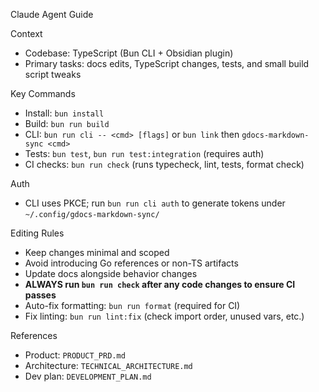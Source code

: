 Claude Agent Guide

Context

- Codebase: TypeScript (Bun CLI + Obsidian plugin)
- Primary tasks: docs edits, TypeScript changes, tests, and small build script tweaks

Key Commands

- Install: `bun install`
- Build: `bun run build`
- CLI: `bun run cli -- <cmd> [flags]` or `bun link` then `gdocs-markdown-sync <cmd>`
- Tests: `bun test`, `bun run test:integration` (requires auth)
- CI checks: `bun run check` (runs typecheck, lint, tests, format check)

Auth

- CLI uses PKCE; run `bun run cli auth` to generate tokens under `~/.config/gdocs-markdown-sync/`

Editing Rules

- Keep changes minimal and scoped
- Avoid introducing Go references or non-TS artifacts
- Update docs alongside behavior changes
- **ALWAYS run `bun run check` after any code changes to ensure CI passes**
- Auto-fix formatting: `bun run format` (required for CI)
- Fix linting: `bun run lint:fix` (check import order, unused vars, etc.)

References

- Product: `PRODUCT_PRD.md`
- Architecture: `TECHNICAL_ARCHITECTURE.md`
- Dev plan: `DEVELOPMENT_PLAN.md`
